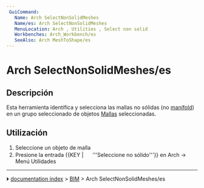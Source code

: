 ```yaml
---
 GuiCommand:
   Name: Arch SelectNonSolidMeshes
   Name/es: Arch SelectNonSolidMeshes
   MenuLocation: Arch , Utilities , Select non solid
   Workbenches: Arch_Workbench/es
   SeeAlso: Arch MeshToShape/es
---
```


# Arch SelectNonSolidMeshes/es


</div>



## Descripción


<div class="mw-translate-fuzzy">

Esta herramienta identifica y selecciona las mallas no sólidas (no [manifold](http://en.wikipedia.org/wiki/Manifold)) en un grupo seleccionado de objetos [Mallas](Mesh_Workbench/es.md) seleccionadas.


</div>




<div class="mw-translate-fuzzy">

## Utilización


</div>


<div class="mw-translate-fuzzy">

1.  Seleccione un objeto de malla
2.  Presione la entrada {{KEY | <img src="images/_Arch_SelectNonSolidMeshes.png" width=16px> '''Seleccione no sólido'''}} en Arch → Menú Utilidades


</div>



---
⏵ [documentation index](../README.md) > [BIM](Category_BIM.md) > Arch SelectNonSolidMeshes/es
